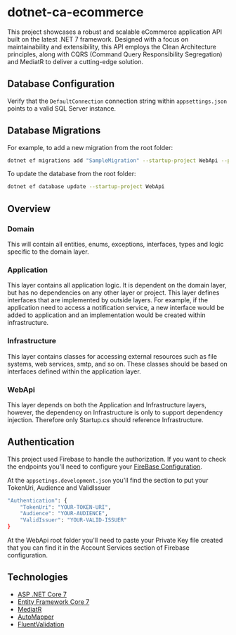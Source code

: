 # dotnet-ca-ecommerce
This project showcases a robust and scalable eCommerce application API built on the latest .NET 7 framework. Designed with a focus on maintainability and extensibility, this API employs the Clean Architecture principles, along with CQRS (Command Query Responsibility Segregation) and MediatR to deliver a cutting-edge solution.

## Database Configuration

Verify that the `DefaultConnection` connection string within `appsettings.json` points to a valid SQL Server instance.

## Database Migrations

For example, to add a new migration from the root folder:

```sh
dotnet ef migrations add "SampleMigration" --startup-project WebApi --project Infrastructure --output-dir Persistence\Migrations
```

To update the database from the root folder:

```sh
dotnet ef database update --startup-project WebApi
```

## Overview

### Domain
This will contain all entities, enums, exceptions, interfaces, types and logic specific to the domain layer.

### Application
This layer contains all application logic. It is dependent on the domain layer, but has no dependencies on any other layer or project. This layer defines interfaces that are implemented by outside layers. For example, if the application need to access a notification service, a new interface would be added to application and an implementation would be created within infrastructure.

### Infrastructure
This layer contains classes for accessing external resources such as file systems, web services, smtp, and so on. These classes should be based on interfaces defined within the application layer.

### WebApi
This layer depends on both the Application and Infrastructure layers, however, the dependency on Infrastructure is only to support dependency injection. Therefore only Startup.cs should reference Infrastructure.

## Authentication
This project used Firebase to handle the authorization. If you want to check the endpoints you'll need to configure your [FireBase Configuration](https://console.firebase.google.com/).

At the `appsetings.development.json` you'll find the section to put your TokenUri, Audience and ValidIssuer

```sh
"Authentication": {
    "TokenUri": "YOUR-TOKEN-URI",
    "Audience": "YOUR-AUDIENCE",
    "ValidIssuer": "YOUR-VALID-ISSUER"
}
```

At the WebApi root folder you'll need to paste your Private Key file created that you can find it in the Account Services section of Firebase configuration.

## Technologies
- [ASP .NET Core 7](https://learn.microsoft.com/en-us/aspnet/core/introduction-to-aspnet-core?view=aspnetcore-7.0)
- [Entity Framework Core 7](https://learn.microsoft.com/en-us/ef/core/)
- [MediatR](https://github.com/jbogard/MediatR)
- [AutoMapper](https://automapper.org/)
- [FluentValidation](https://docs.fluentvalidation.net/en/latest/)

